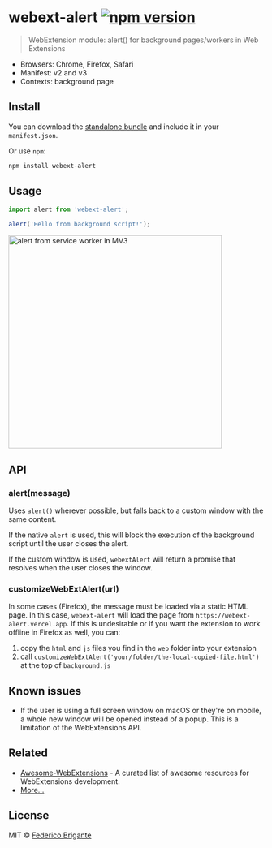 # webext-alert [![npm version](https://img.shields.io/npm/v/webext-alert.svg)](https://www.npmjs.com/package/webext-alert)

> WebExtension module: alert() for background pages/workers in Web Extensions

- Browsers: Chrome, Firefox, Safari
- Manifest: v2 and v3
- Contexts: background page

## Install

You can download the [standalone bundle](https://bundle.fregante.com/?pkg=webext-alert&global=webextAlert) and include it in your `manifest.json`.

Or use `npm`:

```sh
npm install webext-alert
```

## Usage

```js
import alert from 'webext-alert';

alert('Hello from background script!');
```

<img width="420" alt="alert from service worker in MV3" src="https://github.com/fregante/webext-alert/assets/1402241/bc25c6dc-633a-40f9-91f2-04d0cca16300">

## API

### alert(message)

Uses `alert()` wherever possible, but falls back to a custom window with the same content.

If the native `alert` is used, this will block the execution of the background script until the user closes the alert.

If the custom window is used, `webextAlert` will return a promise that resolves when the user closes the window.

### customizeWebExtAlert(url)

In some cases (Firefox), the message must be loaded via a static HTML page. In this case, `webext-alert` will load the page from `https://webext-alert.vercel.app`. If this is undesirable or if you want the extension to work offline in Firefox as well, you can:

1. copy the `html` and `js` files you find in the `web` folder into your extension
2. call `customizeWebExtAlert('your/folder/the-local-copied-file.html')` at the top of `background.js`

## Known issues

- If the user is using a full screen window on macOS or they're on mobile, a whole new window will be opened instead of a popup. This is a limitation of the WebExtensions API.

## Related

- [Awesome-WebExtensions](https://github.com/fregante/Awesome-WebExtensions) - A curated list of awesome resources for WebExtensions development.
- [More…](https://github.com/fregante/webext-fun)

## License

MIT © [Federico Brigante](https://fregante.com)
